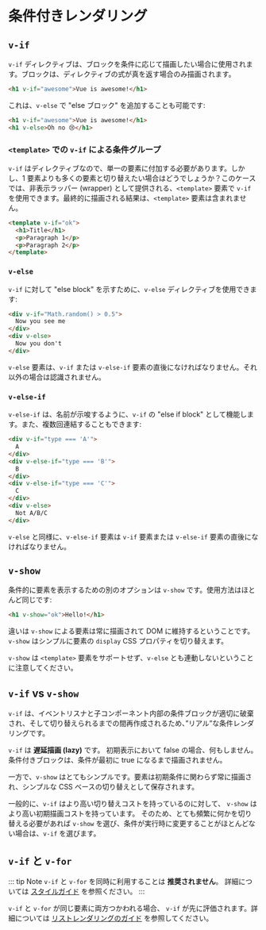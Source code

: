 # 条件付きレンダリング

## `v-if`

`v-if` ディレクティブは、ブロックを条件に応じて描画したい場合に使用されます。ブロックは、ディレクティブの式が真を返す場合のみ描画されます。

```html
<h1 v-if="awesome">Vue is awesome!</h1>
```

これは、`v-else` で "else ブロック" を追加することも可能です:

```html
<h1 v-if="awesome">Vue is awesome!</h1>
<h1 v-else>Oh no 😢</h1>
```

### `<template>` での `v-if` による条件グループ

`v-if` はディレクティブなので、単一の要素に付加する必要があります。しかし、1 要素よりも多くの要素と切り替えたい場合はどうでしょうか？このケースでは、非表示ラッパー (wrapper) として提供される、`<template>` 要素で `v-if` を使用できます。最終的に描画される結果は、`<template>` 要素は含まれません。

```html
<template v-if="ok">
  <h1>Title</h1>
  <p>Paragraph 1</p>
  <p>Paragraph 2</p>
</template>
```

### `v-else`

`v-if` に対して "else block" を示すために、`v-else` ディレクティブを使用できます:

```html
<div v-if="Math.random() > 0.5">
  Now you see me
</div>
<div v-else>
  Now you don't
</div>
```

`v-else` 要素は、`v-if` または `v-else-if` 要素の直後になければなりません。それ以外の場合は認識されません。

### `v-else-if`

`v-else-if` は、名前が示唆するように、`v-if` の "else if block" として機能します。また、複数回連結することもできます:

```html
<div v-if="type === 'A'">
  A
</div>
<div v-else-if="type === 'B'">
  B
</div>
<div v-else-if="type === 'C'">
  C
</div>
<div v-else>
  Not A/B/C
</div>
```

`v-else` と同様に、`v-else-if` 要素は `v-if` 要素または `v-else-if` 要素の直後になければなりません。

## `v-show`

条件的に要素を表示するための別のオプションは `v-show` です。使用方法はほとんど同じです:

```html
<h1 v-show="ok">Hello!</h1>
```

違いは `v-show` による要素は常に描画されて DOM に維持するということです。`v-show` はシンプルに要素の `display` CSS プロパティを切り替えます。

`v-show` は `<template>` 要素をサポートせず、`v-else` とも連動しないということに注意してください。

## `v-if` vs `v-show`

`v-if` は、イベントリスナと子コンポーネント内部の条件ブロックが適切に破棄され、そして切り替えられるまでの間再作成されるため、”リアル”な条件レンダリングです。

`v-if` は **遅延描画 (lazy)** です。 初期表示において false の場合、何もしません。条件付きブロックは、条件が最初に true になるまで描画されません。

一方で、`v-show` はとてもシンプルです。要素は初期条件に関わらず常に描画され、シンプルな CSS ベースの切り替えとして保存されます。

一般的に、`v-if` はより高い切り替えコストを持っているのに対して、 `v-show` はより高い初期描画コストを持っています。 そのため、とても頻繁に何かを切り替える必要があれば `v-show` を選び、条件が実行時に変更することがほとんどない場合は、`v-if` を選びます。

## `v-if` と `v-for`

::: tip Note
`v-if` と `v-for` を同時に利用することは **推奨されません**。 詳細については [スタイルガイド](../style-guide/#avoid-v-if-with-v-for-essential) を参照ください。
:::

`v-if` と `v-for` が同じ要素に両方つかわれる場合、 `v-if` が先に評価されます。詳細については [リストレンダリングのガイド](list#v-for-with-v-if) を参照してください。
